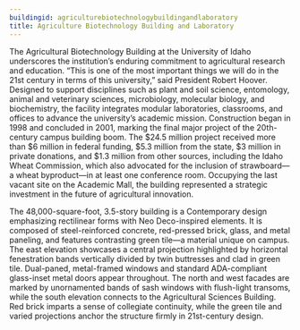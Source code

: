 ```yaml
---
buildingid: agriculturebiotechnologybuildingandlaboratory
title: Agriculture Biotechnology Building and Laboratory
---
```


The Agricultural Biotechnology Building at the University of Idaho underscores the institution’s enduring commitment to agricultural research and education. “This is one of the most important things we will do in the 21st century in terms of this university,” said President Robert Hoover. Designed to support disciplines such as plant and soil science, entomology, animal and veterinary sciences, microbiology, molecular biology, and biochemistry, the facility integrates modular laboratories, classrooms, and offices to advance the university’s academic mission. Construction began in 1998 and concluded in 2001, marking the final major project of the 20th-century campus building boom. The $24.5 million project received more than $6 million in federal funding, $5.3 million from the state, $3 million in private donations, and $1.3 million from other sources, including the Idaho Wheat Commission, which also advocated for the inclusion of strawboard—a wheat byproduct—in at least one conference room. Occupying the last vacant site on the Academic Mall, the building represented a strategic investment in the future of agricultural innovation.

The 48,000-square-foot, 3.5-story building is a Contemporary design emphasizing rectilinear forms with Neo Deco-inspired elements. It is composed of steel-reinforced concrete, red-pressed brick, glass, and metal paneling, and features contrasting green tile—a material unique on campus. The east elevation showcases a central projection highlighted by horizontal fenestration bands vertically divided by twin buttresses and clad in green tile. Dual-paned, metal-framed windows and standard ADA-compliant glass-inset metal doors appear throughout. The north and west facades are marked by unornamented bands of sash windows with flush-light transoms, while the south elevation connects to the Agricultural Sciences Building. Red brick imparts a sense of collegiate continuity, while the green tile and varied projections anchor the structure firmly in 21st-century design.
